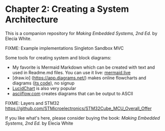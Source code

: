 # Chapter 2: Creating a System Architecture
This is a companion repository for _Making Embedded Systems, 2nd Ed._ by Elecia White. 

FIXME:
Example implementations
    Singleton
    Sandbox
    MVC

Some tools for creating system and block diagrams: 
 * My favorite is Mermaid Markdown which can be created with text and used in Readme.md files. You can use it live: [mermaid.live](https://mermaid.live/) 
 * [draw.io] (https://app.diagrams.net/) makes online flowcharts and diagrams ([its code](https://github.com/jgraph/drawio-desktop/releases/tag/v15.8.7)), no signup
 * [LucidChart](https://www.lucidchart.com/) is also very popular
 * [asciiflow.com](https://asciiflow.com/#/) creates diagrams that can be output to ASCII 


FIXME: Layers and STM32
https://github.com/STMicroelectronics/STM32Cube_MCU_Overall_Offer



If you like what's here, please consider buying the book: _Making Embedded Systems, 2nd Ed._ by Elecia White
